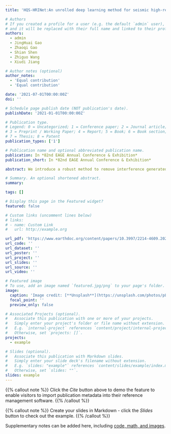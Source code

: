 ```yaml
---
title: 'HQS-HRINet:An unrolled deep learning method for seismic high-resolution inversion with an inaccurate wavelet'

# Authors
# If you created a profile for a user (e.g. the default `admin` user), write the username (folder name) here
# and it will be replaced with their full name and linked to their profile.
authors:
  - admin
  - JingHuai Gao
  - Zhaoqi Gao
  - Shian Shen
  - Zhiguo Wang
  - Xiudi Jiang

# Author notes (optional)
author_notes:
  - 'Equal contribution'
  - 'Equal contribution'

date: '2021-07-01T00:00:00Z'
doi: ''

# Schedule page publish date (NOT publication's date).
publishDate: '2021-01-01T00:00:00Z'

# Publication type.
# Legend: 0 = Uncategorized; 1 = Conference paper; 2 = Journal article;
# 3 = Preprint / Working Paper; 4 = Report; 5 = Book; 6 = Book section;
# 7 = Thesis; 8 = Patent
publication_types: ['1']

# Publication name and optional abbreviated publication name.
publication: In *82nd EAGE Annual Conference & Exhibition*
publication_short: In *82nd EAGE Annual Conference & Exhibition*

abstract: We introduce a robust method to remove interference generated from the simultaneous source acquisition, which improves the method using an iterative seislet thresholding algorithm (ISTA), avoiding the calculation of the local slopes and the assumption that the inverse of dithering operator is equal to its transpose. In this method, we define the value of backward operator as identity operator giving the framework a new physical meaning, and use shaping operator in curvelet domain to provide a coherency-based constrain for the model. The simulated synthetic and field data examples demonstrate the effectiveness of the proposed method and the better performance of inversion results. Besides, this proposed method shows a robust behavior.

# Summary. An optional shortened abstract.
summary:

tags: []

# Display this page in the Featured widget?
featured: false

# Custom links (uncomment lines below)
# links:
# - name: Custom Link
#   url: http://example.org

url_pdf: 'https://www.earthdoc.org/content/papers/10.3997/2214-4609.202112656'
url_code: ''
url_dataset: ''
url_poster: ''
url_project: ''
url_slides: ''
url_source: ''
url_video: ''

# Featured image
# To use, add an image named `featured.jpg/png` to your page's folder.
image:
  caption: 'Image credit: [**Unsplash**](https://unsplash.com/photos/pLCdAaMFLTE)'
  focal_point: ''
  preview_only: false

# Associated Projects (optional).
#   Associate this publication with one or more of your projects.
#   Simply enter your project's folder or file name without extension.
#   E.g. `internal-project` references `content/project/internal-project/index.md`.
#   Otherwise, set `projects: []`.
projects:
  - example

# Slides (optional).
#   Associate this publication with Markdown slides.
#   Simply enter your slide deck's filename without extension.
#   E.g. `slides: "example"` references `content/slides/example/index.md`.
#   Otherwise, set `slides: ""`.
slides: example
---
```


{{% callout note %}}
Click the _Cite_ button above to demo the feature to enable visitors to import publication metadata into their reference management software.
{{% /callout %}}

{{% callout note %}}
Create your slides in Markdown - click the _Slides_ button to check out the example.
{{% /callout %}}

Supplementary notes can be added here, including [code, math, and images](https://wowchemy.com/docs/writing-markdown-latex/).
